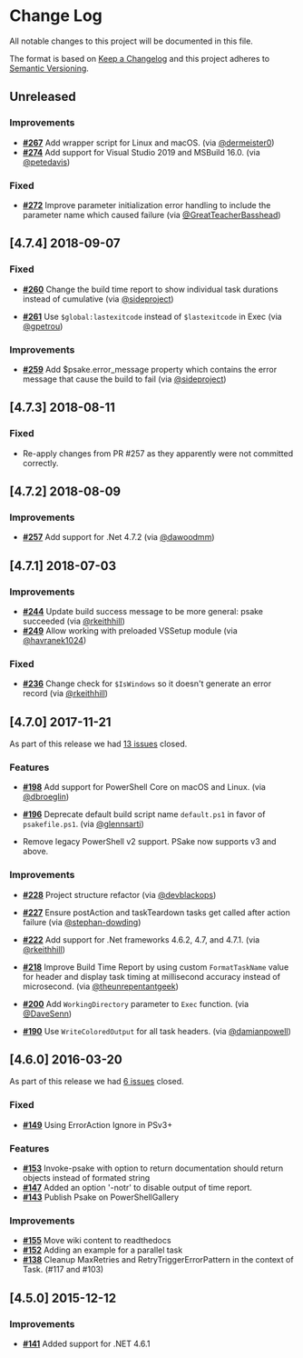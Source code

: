 # Change Log

All notable changes to this project will be documented in this file.

The format is based on [Keep a Changelog](http://keepachangelog.com/)
and this project adheres to [Semantic Versioning](http://semver.org/).

## Unreleased

### Improvements

- [**#267**](https://github.com/psake/psake/pull/267) Add wrapper script for Linux and macOS. (via [@dermeister0](https://github.com/dermeister0))
- [**#274**](https://github.com/psake/psake/pull/274) Add support for Visual Studio 2019 and MSBuild 16.0. (via [@petedavis](https://github.com/petedavis))

### Fixed

- [**#272**](https://github.com/psake/psake/pull/272) Improve parameter initialization error handling to include the parameter name which caused failure (via [@GreatTeacherBasshead](https://github.com/GreatTeacherBasshead))

## [4.7.4] 2018-09-07

### Fixed

- [**#260**](https://github.com/psake/psake/pull/260) Change the build time report to show individual task durations instead of cumulative (via [@sideproject](https://github.com/sideproject))

- [**#261**](https://github.com/psake/psake/pull/261) Use `$global:lastexitcode` instead of `$lastexitcode` in Exec (via [@gpetrou](https://github.com/gpetrou))

### Improvements

- [**#259**](https://github.com/psake/psake/pull/259) Add $psake.error_message property which contains the error message that cause the build to fail (via [@sideproject](https://github.com/sideproject))

## [4.7.3] 2018-08-11

### Fixed

- Re-apply changes from PR #257 as they apparently were not committed correctly.

## [4.7.2] 2018-08-09

### Improvements

- [**#257**](https://github.com/psake/psake/pull/257) Add support for .Net 4.7.2 (via [@dawoodmm](https://github.com/dawoodmm))

## [4.7.1] 2018-07-03

### Improvements

- [**#244**](https://github.com/psake/psake/pull/244) Update build success message to be more general: psake succeeded (via [@rkeithhill](https://github.com/rkeithhill))
- [**#249**](https://github.com/psake/psake/pull/249) Allow working with preloaded VSSetup module (via [@havranek1024](https://github.com/havranek1024))

### Fixed

- [**#236**](https://github.com/psake/psake/pull/236) Change check for `$IsWindows` so it doesn't generate an error record (via [@rkeithhill](https://github.com/rkeithhill))

## [4.7.0] 2017-11-21

As part of this release we had [13 issues](https://github.com/psake/psake/issues?q=milestone%3Av4.7.0+is%3Aclosed) closed.

### Features

- [**#198**](https://github.com/psake/psake/pull/198) Add support for PowerShell Core on macOS and Linux. (via [@dbroeglin](https://github.com/dbroeglin))

- [**#196**](https://github.com/psake/psake/pull/196) Deprecate default build script name `default.ps1` in favor of `psakefile.ps1`. (via [@glennsarti](https://github.com/glennsarti))

- Remove legacy PowerShell v2 support. PSake now supports v3 and above.

### Improvements

- [**#228**](https://github.com/psake/psake/pull/228) Project structure refactor (via [@devblackops](https://github.com/devblackops))

- [**#227**](https://github.com/psake/psake/pull/227) Ensure postAction and taskTeardown tasks get called after action failure (via [@stephan-dowding](https://github.com/stephan-dowding))

- [**#222**](https://github.com/psake/psake/pull/222) Add support for .Net frameworks 4.6.2, 4.7, and 4.7.1. (via [@rkeithhill](https://github.com/rkeithhill))

- [**#218**](https://github.com/psake/psake/pull/218) Improve Build Time Report by using custom `FormatTaskName` value for header and display task timing at millisecond accuracy instead of microsecond. (via [@theunrepentantgeek](https://github.com/theunrepentantgeek))

- [**#200**](https://github.com/psake/psake/pull/200) Add `WorkingDirectory` parameter to `Exec` function. (via [@DaveSenn](https://github.com/DaveSenn))

- [**#190**](https://github.com/psake/psake/pull/190) Use `WriteColoredOutput` for all task headers. (via [@damianpowell](https://github.com/damianpowell))

## [4.6.0] 2016-03-20

As part of this release we had [6 issues](https://github.com/psake/psake/issues?milestone=6&state=closed) closed.

### Fixed

- [**#149**](https://github.com/psake/psake/pull/149) Using ErrorAction Ignore in PSv3+

### Features

- [**#153**](https://github.com/psake/psake/issues/153) Invoke-psake with option to return documentation should return objects instead of formated string
- [**#147**](https://github.com/psake/psake/pull/147) Added an option '-notr' to disable output of time report.
- [**#143**](https://github.com/psake/psake/issues/143) Publish Psake on PowerShellGallery

### Improvements

- [**#155**](https://github.com/psake/psake/issues/155) Move wiki content to readthedocs
- [**#152**](https://github.com/psake/psake/pull/152) Adding an example for a parallel task
- [**#138**](https://github.com/psake/psake/pull/138) Cleanup MaxRetries and RetryTriggerErrorPattern in the context of Task. (#117 and #103)

## [4.5.0] 2015-12-12

### Improvements

- [**#141**](https://github.com/psake/psake/pull/141) Added support for .NET 4.6.1
